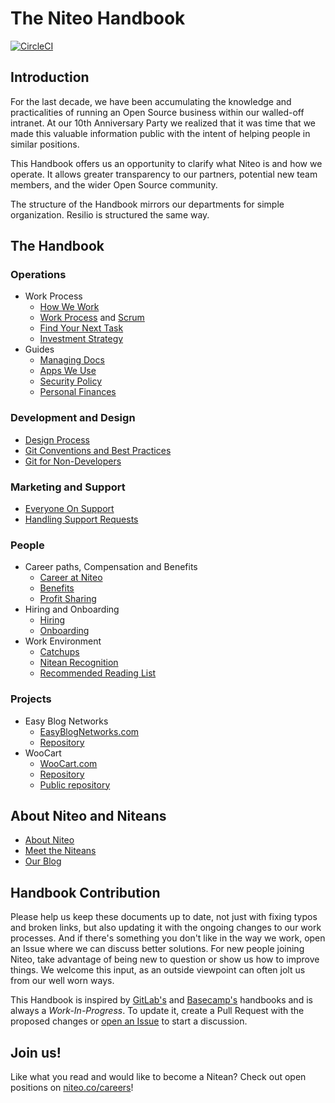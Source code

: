 # The Niteo Handbook
[![CircleCI](https://circleci.com/gh/niteoweb/handbook/tree/master.svg?style=svg)](https://circleci.com/gh/niteoweb/handbook/tree/master)

## Introduction

For the last decade, we have been accumulating the knowledge and practicalities of running an Open Source business within our walled-off intranet. At our 10th Anniversary Party we realized that it was time that we made this valuable information public with the intent of helping people in similar positions.

This Handbook offers us an opportunity to clarify what Niteo is and how we operate. It allows greater transparency to our partners, potential new team members, and the wider Open Source community.

The structure of the Handbook mirrors our departments for simple organization. Resilio is structured the same way.

## The Handbook

### Operations

* Work Process
  * [How We Work](/2_Operations/how-we-work.md)
  * [Work Process](/2_Operations/work-process.md) and [Scrum](/2_Operations/scrum.md)
  * [Find Your Next Task](/2_Operations/next-task.md)
  * [Investment Strategy](/2_Operations/investment-strategy.md)
* Guides
  * [Managing Docs](/2_Operations/managing-docs.md)
  * [Apps We Use](/2_Operations/apps.md)
  * [Security Policy](/2_Operations/security.md)
  * [Personal Finances](5_People/personal-finances.md)

### Development and Design

* [Design Process](/3_Development/design.md)
* [Git Conventions and Best Practices](/3_Development/git.md)
* [Git for Non-Developers](/3_Development/git-n00bs.md)

### Marketing and Support

* [Everyone On Support](/4_Marketing-Support/everyone-on-support.md)
* [Handling Support Requests](/4_Marketing-Support/support.md)

### People

* Career paths, Compensation and Benefits
  * [Career at Niteo](/5_People/career.md)
  * [Benefits](/5_People/benefits.md)
  * [Profit Sharing](/5_People/profit-sharing.md)
* Hiring and Onboarding
  * [Hiring](/5_People/hiring.md)
  * [Onboarding](/5_People/onboarding.md)
* Work Environment
  * [Catchups](/5_People/catchups.md)
  * [Nitean Recognition](/5_People/nitean-recognition.md)
  * [Recommended Reading List](/5_People/booklist.md)


### Projects

* Easy Blog Networks
  * [EasyBlogNetworks.com](https://www.easyblognetworks.com)
  * [Repository](https://github.com/niteoweb/easyblognetworks)
* WooCart
  * [WooCart.com](https://woocart.com)
  * [Repository](https://github.com/niteoweb/woocart)
  * [Public repository](https://github.com/woocart)


## About Niteo and Niteans

* [About Niteo](https://niteo.co/about)
* [Meet the Niteans](https://niteo.co/team)
* [Our Blog](https://blog.niteo.co/)

## Handbook Contribution

Please help us keep these documents up to date, not just with fixing typos and broken links, but also updating it with the ongoing changes to our work processes. And if there's something you don't like in the way we work, open an Issue where we can discuss better solutions. For new people joining Niteo, take advantage of being new to question or show us how to improve things. We welcome this input, as an outside viewpoint can often jolt us from our well worn ways.

This Handbook is inspired by [GitLab's](https://about.gitlab.com/handbook/) and [Basecamp's](https://github.com/basecamp/handbook) handbooks and is always a *Work-In-Progress*. To update it, create a Pull Request with the proposed changes or [open an Issue](https://github.com/niteoweb/handbook/issues) to start a discussion.

## Join us!

Like what you read and would like to become a Nitean? Check out open positions on [niteo.co/careers](https://niteo.co/careers)!
